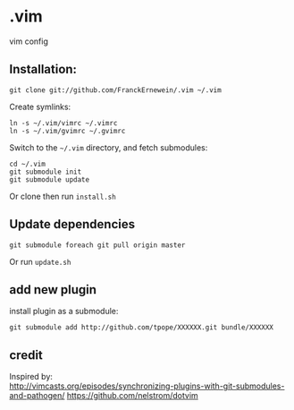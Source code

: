 # .vim

vim config

## Installation:

    git clone git://github.com/FranckErnewein/.vim ~/.vim

Create symlinks:

	ln -s ~/.vim/vimrc ~/.vimrc
	ln -s ~/.vim/gvimrc ~/.gvimrc

Switch to the `~/.vim` directory, and fetch submodules:

	cd ~/.vim
	git submodule init
	git submodule update

Or clone then run `install.sh`

## Update dependencies

	git submodule foreach git pull origin master

Or run `update.sh`

## add new plugin
	
install plugin as a submodule:

	git submodule add http://github.com/tpope/XXXXXX.git bundle/XXXXXX

## credit

Inspired by:  
http://vimcasts.org/episodes/synchronizing-plugins-with-git-submodules-and-pathogen/
https://github.com/nelstrom/dotvim

